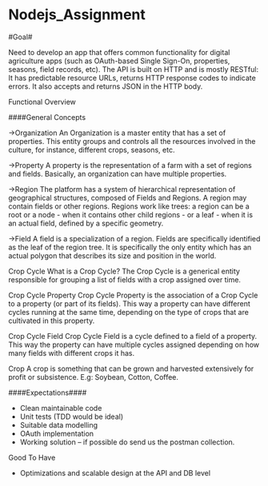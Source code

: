 # Nodejs_Assignment


#Goal#

Need to develop an app that offers common functionality for digital agriculture apps (such as
OAuth-based Single Sign-On, properties, seasons, field records, etc). The API is built on HTTP and is
mostly RESTful: It has predictable resource URLs, returns HTTP response codes to indicate errors. It
also accepts and returns JSON in the HTTP body.


Functional Overview

####General Concepts

->Organization
An Organization is a master entity that has a set of properties. This entity groups and controls all the
resources involved in the culture, for instance, different crops, seasons, etc.

->Property
A property is the representation of a farm with a set of regions and fields. Basically, an organization
can have multiple properties.

->Region
The platform has a system of hierarchical representation of geographical structures, composed
of Fields and Regions. A region may contain fields or other regions. Regions work like trees: a region
can be a root or a node - when it contains other child regions - or a leaf - when it is an actual field,
defined by a specific geometry.

->Field
A field is a specialization of a region. Fields are specifically identified as the leaf of the region tree. It
is specifically the only entity which has an actual polygon that describes its size and position in the
world.


Crop Cycle
What is a Crop Cycle?
The Crop Cycle is a generical entity responsible for grouping a list of fields with a crop assigned over
time.

Crop Cycle Property
Crop Cycle Property is the association of a Crop Cycle to a property (or part of its fields). This way a
property can have different cycles running at the same time, depending on the type of crops that are
cultivated in this property.

Crop Cycle Field
Crop Cycle Field is a cycle defined to a field of a property. This way the property can have multiple
cycles assigned depending on how many fields with different crops it has.


Crop
A crop is something that can be grown and harvested extensively for profit or subsistence. E.g:
Soybean, Cotton, Coffee.


####Expectations####
- Clean maintainable code
- Unit tests (TDD would be ideal)
- Suitable data modelling
- OAuth implementation
- Working solution – if possible do send us the postman collection.


Good To Have
- Optimizations and scalable design at the API and DB level